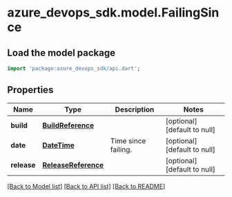 # azure_devops_sdk.model.FailingSince

## Load the model package
```dart
import 'package:azure_devops_sdk/api.dart';
```

## Properties
Name | Type | Description | Notes
------------ | ------------- | ------------- | -------------
**build** | [**BuildReference**](BuildReference.md) |  | [optional] [default to null]
**date** | [**DateTime**](DateTime.md) | Time since failing. | [optional] [default to null]
**release** | [**ReleaseReference**](ReleaseReference.md) |  | [optional] [default to null]

[[Back to Model list]](../README.md#documentation-for-models) [[Back to API list]](../README.md#documentation-for-api-endpoints) [[Back to README]](../README.md)


